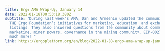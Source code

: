 ```yaml
---
title: Ergo AMA Wrap-Up, January 14
date: 2022-01-18T00:53:18.380Z
subtitle: "During last week’s AMA, Dan and Armeanio updated the community about
  THE Ergo Foundation’s initiatives for marketing, education, and exchange
  listings. They also answered questions from the community about community
  marketing, miner powers, governance in the mining community, EIP-0027, and
  much more! "
link: https://ergoplatform.org/en/blog/2022-01-18-ergo-ama-wrap-up-january-14/
---
```

